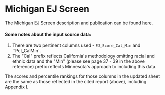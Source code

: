 # Michigan EJ Screen

The Michigan EJ Screen description and publication can be found [here](https://deepblue.lib.umich.edu/bitstream/handle/2027.42/149105/AssessingtheStateofEnvironmentalJusticeinMichigan_344.pdf).


#### Some notes about the input source data:

1. There are two pertinent columns used - `EJ_Score_Cal_Min` and ``Pct_CalMin`.
2. The "Cal" prefix reflects California's methodology omitting racial and ethnic data and the "Min" (please see page 37 - 39 in the above reference) prefix reflects Minnesota's approach to including this data.

The scores and percentile rankings for those columns in the updated sheet are the same as those reflected in the cited report (above), including Appendix I.